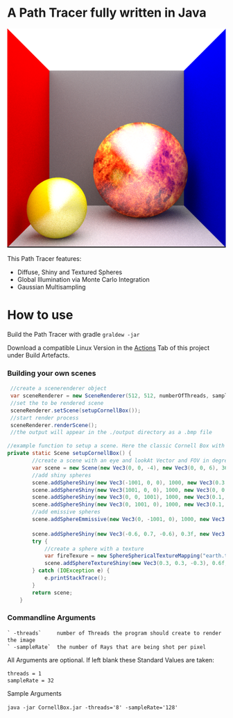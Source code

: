 # A Path Tracer fully written in Java

![Example Render](./output/render_H19_M38.bmp)

This Path Tracer features:

 - Diffuse, Shiny and Textured Spheres
 - Global Illumination via Monte Carlo Integration 
 - Gaussian Multisampling

# How to use

Build the Path Tracer with gradle `graldew -jar`

Download a compatible Linux Version in the [Actions](https://github.com/cvoegele/PathTracer/actions) Tab of this project under Build Artefacts.

### Building your own scenes

```java 
 //create a scenerenderer object
 var sceneRenderer = new SceneRenderer(512, 512, numberOfThreads, sampleRate, bounces, true);
 //set the to be rendered scene
 sceneRenderer.setScene(setupCornellBox());
 //start render process
 sceneRenderer.renderScene();
 //the output will appear in the ./output directory as a .bmp file
```

```java
//example function to setup a scene. Here the classic Cornell Box with a texture on a sphere
private static Scene setupCornellBox() {
        //create a scene with an eye and lookAt Vector and FOV in degrees
        var scene = new Scene(new Vec3(0, 0, -4), new Vec3(0, 0, 6), 36);
        //add shiny spheres
        scene.addSphereShiny(new Vec3(-1001, 0, 0), 1000, new Vec3(0.3, 0, 0), Vec3.ONE);
        scene.addSphereShiny(new Vec3(1001, 0, 0), 1000, new Vec3(0, 0, 0.3), Vec3.ONE);
        scene.addSphereShiny(new Vec3(0, 0, 1001), 1000, new Vec3(0.1, 0.1, 0.1), Vec3.ONE);
        scene.addSphereShiny(new Vec3(0, 1001, 0), 1000, new Vec3(0.1, 0.1, 0.1), Vec3.ONE);
        //add emissive spheres
        scene.addSphereEmmissive(new Vec3(0, -1001, 0), 1000, new Vec3(0.8, 0.8, 0.8), Vec3.ONE.scale(4f));

        scene.addSphereShiny(new Vec3(-0.6, 0.7, -0.6), 0.3f, new Vec3(0.42, 0.42, 0), Vec3.ONE);
        try {
            //create a sphere with a texture
            var fireTexure = new SphereSphericalTextureMapping("earth.tif");
            scene.addSphereTextureShiny(new Vec3(0.3, 0.3, -0.3), 0.6f, fireTexure, Vec3.ONE);
        } catch (IOException e) {
            e.printStackTrace();
        }
        return scene;
    }

```

### Commandline Arguments

 
    ` -threads`     number of Threads the program should create to render the image
    ` -sampleRate`  the number of Rays that are being shot per pixel
     
All Arguments are optional. If left blank these Standard Values are taken:

    threads = 1
    sampleRate = 32 

Sample Arguments

`java -jar CornellBox.jar -threads='8' -sampleRate='128'`
